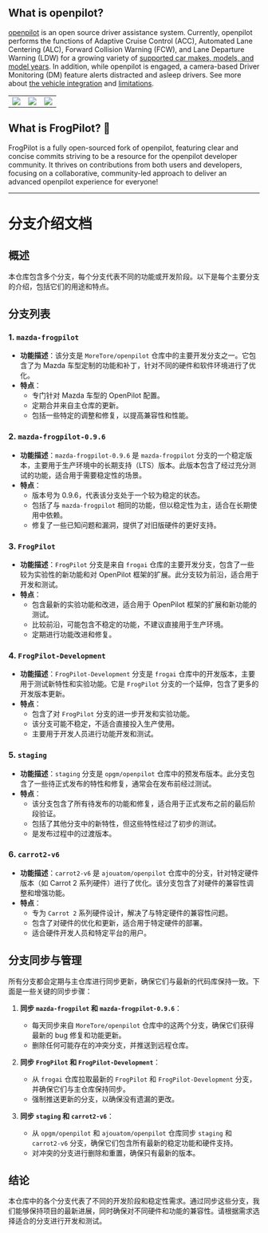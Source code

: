 
What is openpilot?
------

[openpilot](http://github.com/commaai/openpilot) is an open source driver assistance system. Currently, openpilot performs the functions of Adaptive Cruise Control (ACC), Automated Lane Centering (ALC), Forward Collision Warning (FCW), and Lane Departure Warning (LDW) for a growing variety of [supported car makes, models, and model years](docs/CARS.md). In addition, while openpilot is engaged, a camera-based Driver Monitoring (DM) feature alerts distracted and asleep drivers. See more about [the vehicle integration](docs/INTEGRATION.md) and [limitations](docs/LIMITATIONS.md).

<table>
  <tr>
    <td><a href="https://youtu.be/NmBfgOanCyk" title="Video By Greer Viau"><img src="https://github.com/commaai/openpilot/assets/8762862/2f7112ae-f748-4f39-b617-fabd689c3772"></a></td>
    <td><a href="https://youtu.be/VHKyqZ7t8Gw" title="Video By Logan LeGrand"><img src="https://github.com/commaai/openpilot/assets/8762862/92351544-2833-40d7-9e0b-7ef7ae37ec4c"></a></td>
    <td><a href="https://youtu.be/SUIZYzxtMQs" title="A drive to Taco Bell"><img src="https://github.com/commaai/openpilot/assets/8762862/05ceefc5-2628-439c-a9b2-89ce77dc6f63"></a></td>
  </tr>
</table>

What is FrogPilot? 🐸
------

FrogPilot is a fully open-sourced fork of openpilot, featuring clear and concise commits striving to be a resource for the openpilot developer community. It thrives on contributions from both users and developers, focusing on a collaborative, community-led approach to deliver an advanced openpilot experience for everyone!

------
# 分支介绍文档

## 概述
本仓库包含多个分支，每个分支代表不同的功能或开发阶段。以下是每个主要分支的介绍，包括它们的用途和特点。

## 分支列表

### 1. `mazda-frogpilot`
- **功能描述**：该分支是 `MoreTore/openpilot` 仓库中的主要开发分支之一。它包含了为 Mazda 车型定制的功能和补丁，针对不同的硬件和软件环境进行了优化。
- **特点**：
  - 专门针对 Mazda 车型的 OpenPilot 配置。
  - 定期合并来自主仓库的更新。
  - 包括一些特定的调整和修复，以提高兼容性和性能。

### 2. `mazda-frogpilot-0.9.6`
- **功能描述**：`mazda-frogpilot-0.9.6` 是 `mazda-frogpilot` 分支的一个稳定版本，主要用于生产环境中的长期支持（LTS）版本。此版本包含了经过充分测试的功能，适合用于需要稳定性的场景。
- **特点**：
  - 版本号为 0.9.6，代表该分支处于一个较为稳定的状态。
  - 包括了与 `mazda-frogpilot` 相同的功能，但以稳定性为主，适合在长期使用中依赖。
  - 修复了一些已知问题和漏洞，提供了对旧版硬件的更好支持。

### 3. `FrogPilot`
- **功能描述**：`FrogPilot` 分支是来自 `frogai` 仓库的主要开发分支，包含了一些较为实验性的新功能和对 OpenPilot 框架的扩展。此分支较为前沿，适合用于开发和测试。
- **特点**：
  - 包含最新的实验功能和改进，适合用于 OpenPilot 框架的扩展和新功能的测试。
  - 比较前沿，可能包含不稳定的功能，不建议直接用于生产环境。
  - 定期进行功能改进和修复。

### 4. `FrogPilot-Development`
- **功能描述**：`FrogPilot-Development` 分支是 `frogai` 仓库中的开发版本，主要用于测试新特性和实验功能。它是 `FrogPilot` 分支的一个延伸，包含了更多的开发版本更新。
- **特点**：
  - 包含了对 `FrogPilot` 分支的进一步开发和实验功能。
  - 该分支可能不稳定，不适合直接投入生产使用。
  - 主要用于开发人员进行功能开发和测试。

### 5. `staging`
- **功能描述**：`staging` 分支是 `opgm/openpilot` 仓库中的预发布版本。此分支包含了一些待正式发布的特性和修复，通常会在发布前经过测试。
- **特点**：
  - 该分支包含了所有待发布的功能和修复，适合用于正式发布之前的最后阶段验证。
  - 包括了其他分支中的新特性，但这些特性经过了初步的测试。
  - 是发布过程中的过渡版本。

### 6. `carrot2-v6`
- **功能描述**：`carrot2-v6` 是 `ajouatom/openpilot` 仓库中的分支，针对特定硬件版本（如 Carrot 2 系列硬件）进行了优化。该分支包含了对硬件的兼容性调整和增强功能。
- **特点**：
  - 专为 `Carrot 2` 系列硬件设计，解决了与特定硬件的兼容性问题。
  - 包含了对硬件的优化和更新，适合用于特定硬件的部署。
  - 适合硬件开发人员和特定平台的用户。

## 分支同步与管理
所有分支都会定期与主仓库进行同步更新，确保它们与最新的代码库保持一致。下面是一些关键的同步步骤：

1. **同步 `mazda-frogpilot` 和 `mazda-frogpilot-0.9.6`**：
   - 每天同步来自 `MoreTore/openpilot` 仓库中的这两个分支，确保它们获得最新的 bug 修复和功能更新。
   - 删除任何可能存在的冲突分支，并推送到远程仓库。

2. **同步 `FrogPilot` 和 `FrogPilot-Development`**：
   - 从 `frogai` 仓库拉取最新的 `FrogPilot` 和 `FrogPilot-Development` 分支，并确保它们与主仓库保持同步。
   - 强制推送更新的分支，以确保没有遗漏的更改。

3. **同步 `staging` 和 `carrot2-v6`**：
   - 从 `opgm/openpilot` 和 `ajouatom/openpilot` 仓库同步 `staging` 和 `carrot2-v6` 分支，确保它们包含所有最新的稳定功能和硬件支持。
   - 对冲突的分支进行删除和重置，确保只有最新的版本。

## 结论
本仓库中的各个分支代表了不同的开发阶段和稳定性需求。通过同步这些分支，我们能够保持项目的最新进展，同时确保对不同硬件和功能的兼容性。请根据需求选择适合的分支进行开发和测试。
